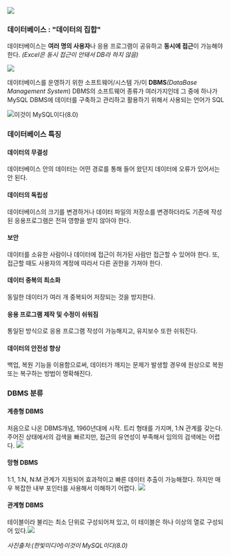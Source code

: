 ![](https://images.velog.io/images/ong_hh/post/99fda579-dac2-46ef-a693-672ee5401a6a/image.png)

### 데이터베이스 : "데이터의 집합"
데이터베이스는 **여러 명의 사용자**나 응용 프로그램이 공유하고 **동시에 접근**이 가능해야 한다.
_(Excel은 동시 접근이 안돼서 DB라 하지 않음)_

![](https://images.velog.io/images/ong_hh/post/2df74de7-62b5-44c7-807f-ac957195e674/image.png)

데이터베이스를 운영하기 위한 소프트웨어/시스템 가/이 **DBMS**_(DataBase Management System_)
DBMS의 소프트웨어 종류가 여러가지인데 그 중에 하나가 MySQL
DBMS에 데이터를 구축하고 관리하고 활용하기 위해서 사용되는 언어가 SQL

![이것이 MySQL이다(8.0)](https://images.velog.io/images/ong_hh/post/cd3a4a07-7311-4d46-962f-ad5a8021142f/image.png)



### 데이터베이스 특징

#### 데이터의 무결성
데이터베이스 안의 데이터는 어떤 경로를 통해 들어 왔던지 데이터에 오류가 있어서는 안 된다.

#### 데이터의 독립성
데이터베이스의 크기를 변경하거나 데이터 파일의 저장소를 변경하더라도 기존에 작성된 응용프로그램은 전혀 영향을 받지 않아야 한다.

#### 보안
데이터를 소유한 사람이나 데이터에 접근이 허가된 사람만 접근할 수 있어야 한다. 또, 접근할 때도 사용자의 계정에 따라서 다른 권한을 가져야 한다.

#### 데이터 중복의 최소화
동일한 데이터가 여러 개 중복되어 저장되는 것을 방지한다.

#### 응용 프로그램 제작 및 수정이 쉬워짐
통일된 방식으로 응용 프로그램 작성이 가능해지고, 유지보수 또한 쉬워진다.

#### 데이터의 안전성 향상
백업, 복원 기능을 이용함으로써, 데이터가 깨지는 문제가 발생할 경우에 원상으로 복원 또는 복구하는 방법이 명확해진다.


### DBMS 분류

#### 계층형 DBMS
처음으로 나온 DBMS개념, 1960년대에 시작.
트리 형태를 가지며, 1:N 관계를 갖는다.
주어진 상태에서의 검색을 빠르지만, 접근의 유연성이 부족해서 임의의 검색에는 어렵다.
![](https://images.velog.io/images/ong_hh/post/5ca0258d-e445-4a4b-8016-3d85933682ef/image.png)

#### 망형 DBMS
1:1, 1:N, N:M 관계가 지원되어 효과적이고 빠른 데이터 추출이 가능해졌다.
하지만 매우 복잡한 내부 포인터를 사용해서 이해하기 어렵다.
![](https://images.velog.io/images/ong_hh/post/3fa1530d-b6b9-4a51-998b-b24918c62ef2/image.png)
 
#### 관계형 DBMS
테이블이라 불리는 최소 단위로 구성되어져 있고, 이 테이블은 하나 이상의 열로 구성되어 있다.![](https://images.velog.io/images/ong_hh/post/2bfad969-e703-4571-a92e-628f5166e667/image.png)

_사진출처:(한빛미디어)이것이 MySQL이다(8.0)_
